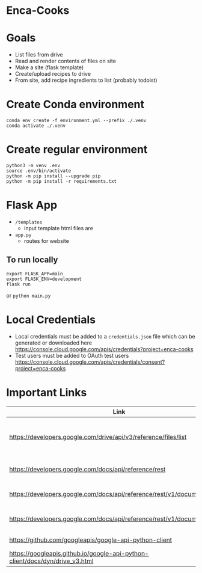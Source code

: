# Enca-Cooks

# Goals
- List files from drive
- Read and render contents of files on site
- Make a site (flask template)
- Create/upload recipes to drive
- From site, add recipe ingredients to list (probably todoist)

# Create Conda environment
```
conda env create -f environment.yml --prefix ./.venv
conda activate ./.venv
```

# Create regular environment
```
python3 -m venv .env    
source .env/bin/activate
python -m pip install --upgrade pip
python -m pip install -r requirements.txt
```

# Flask App
- `/templates`
  - input template html files are 
- `app.py` 
  - routes for website

## To run locally
```
export FLASK_APP=main
export FLASK_ENV=development
flask run
```
or `python main.py`


# Local Credentials
- Local credentials must be added to a `credentials.json` file which can be generated or downloaded here https://console.cloud.google.com/apis/credentials?project=enca-cooks
- Test users must be added to OAuth test users https://console.cloud.google.com/apis/credentials/consent?project=enca-cooks

# Important Links
| Link | Comment |
| - | - |
| https://developers.google.com/drive/api/v3/reference/files/list | Documentation for Google Drive list files/folders endpoint |
| https://developers.google.com/docs/api/reference/rest | Google docs rest api reference |
| https://developers.google.com/docs/api/reference/rest/v1/documents/get | Google docs get documentation |
| https://developers.google.com/docs/api/reference/rest/v1/documents/create | Google docs create documentation |
| https://github.com/googleapis/google-api-python-client | Google API github page |
| https://googleapis.github.io/google-api-python-client/docs/dyn/drive_v3.html | ugly google api docs |
